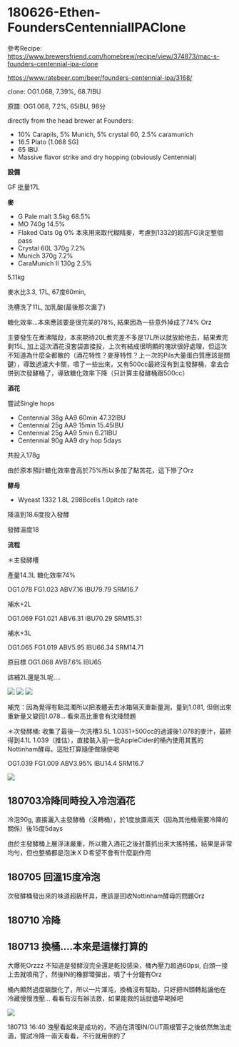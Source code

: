 # 180626-Ethen-FoundersCentennialIPAClone

參考Recipe: <https://www.brewersfriend.com/homebrew/recipe/view/374873/mac-s-founders-centennial-ipa-clone>

<https://www.ratebeer.com/beer/founders-centennial-ipa/3168/>

clone: OG1.068, 7.39%, 68.7IBU

原譜: OG1.068, 7.2%, 65IBU, 98分

directly from the head brewer at Founders:

* 10% Carapils, 5% Munich, 5% crystal 60, 2.5% caramunich
* 16.5 Plato (1.068 SG)
* 65 IBU
* Massive flavor strike and dry hopping (obviously Centennial)

**設備**

GF 批量17L

**麥**

* G Pale malt 3.5kg 68.5%
* MO 740g 14.5%
* Flaked Oats 0g 0% 本來用來取代糊精麥，考慮到1332的超高FG決定整個pass
* Crystal 60L 370g 7.2%
* Munich 370g 7.2%
* CaraMunich II 130g 2.5%

5.11kg

麥水比3.3, 17L, 67度60min, 

洗槽洗了11L, 加乳酸(最後那次漏了)

糖化效率...本來應該要是很完美的78%, 結果因為一些意外掉成了74% Orz

主要發生在煮沸階段，本來期待20L煮完差不多是17L所以就放給他去，結果煮完剩15L, 加上這次酒花沒套袋直接投，上次有結成很明顯的塊狀很好處理，但這次不知道為什麼全都散的（酒花特性？麥芽特性？上一次的Pils大量蛋白質應該是關鍵），導致過濾大卡關，噴了一些出來，又有500cc最終沒有到主發酵桶，拿去合併到次發酵桶了，導致糖化效率下降（只計算主發酵桶跟500cc）

**酒花**

嘗試Single hops

* Centennial 38g AA9 60min 47.32IBU
* Centennial 25g AA9 15min 15.45IBU
* Centennial 25g AA9  5min 6.21IBU
* Centennial 90g AA9 dry hop 5days

共投入178g

由於原本預計糖化效率會高於75%所以多加了點苦花，這下慘了Orz

**酵母**

* Wyeast 1332 1.8L 298Bcells 1.0pitch rate

降溫到18.6度投入發酵

發酵溫度18

**流程**

＊主發酵槽

產量14.3L 糖化效率74%

OG1.078 FG1.023 ABV7.16 IBU79.79 SRM16.7

補水+2L

OG1.069 FG1.021 ABV6.31 IBU70.29 SRM15.31

補水+3L

OG1.065 FG1.019 ABV5.95 IBU66.34 SRM14.71

原目標 OG1.068 AVB7.6% IBU65

該補2L還是3L呢....

![](../img/test112.png)
![](../img/test113.png)
![](../img/test114.png)

補充：因為覺得有點混濁所以把液體丟去冰箱隔天重新量測，量到1.081, 但倒出來重新量又變回1.078... 看來高比重會有沈降問題

＊次發酵桶: 收集了最後一次洗槽3.5L 1.0351+500cc的過濾後1.078的麥汁，最終得到4.1L 1.039（推估），直接裝入前一批AppleCider的桶內使用其舊的Nottinham酵母。這批打算隨便做隨便喝

OG1.039 FG1.009 ABV3.95% IBU14.4 SRM16.7

![](../img/test115.png)

## 180703冷降同時投入冷泡酒花

冷泡90g, 直接灑入主發酵桶（沒轉桶），於1度放置兩天（因為其他桶需要冷降的關係）後15度5days

由於主發酵桶上層浮沫嚴重，所以撒入酒花之後封蓋抓出來大搖特搖，結果是非常均勻，但也整桶都是泡沫ＸＤ希望不會有什麼副作用
## 180705 回溫15度冷泡

次發酵桶發出來的味道超級杯具，應該是回收Nottinham酵母的問題Orz

## 180710 冷降

## 180713 換桶....本來是這樣打算的

大爆死Orzzz 不知道是發酵沒完全還是乾投感染，桶內壓力超過60psi, 白頭一接上去就噴飛了，然後IN的橡膠環彈出，噴了十分鐘有Orz

桶內顯然過度碳酸化了，所以一片渾沌，換桶沒有幫助，只好把IN頭轉鬆讓他在冷藏慢慢洩壓... 看看有沒有辦法救，如果能救的話就儘早喝掉吧

![](../img/test127.jpg)

180713 16:40 洩壓看起來是成功的，不過在清理IN/OUT兩根管子之後依然無法走酒，嘗試冷降一兩天看看，不行就用倒的了

